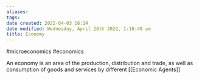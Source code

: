 ```yaml
---
aliases: 
tags: 
date created: 2022-04-03 16:14
date modified: Wednesday, April 20th 2022, 1:18:48 am
title: Economy
---
```


#microeconomics #economics

An economy is an area of the production, distribution and trade, as well as consumption of goods and services by different [[Economic Agents]]
